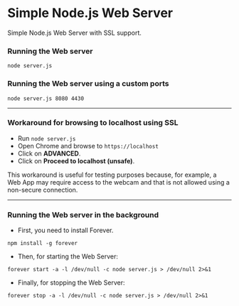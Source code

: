 # Simple Node.js Web Server

Simple Node.js Web Server with SSL support.

### Running the Web server

```
node server.js
```

### Running the Web server using a custom ports

```
node server.js 8080 4430
```

---

### Workaround for browsing to localhost using SSL

- Run ```node server.js```
- Open Chrome and browse to ```https://localhost```
- Click on **ADVANCED**.
- Click on **Proceed to localhost (unsafe)**.

This workaround is useful for testing purposes because, for example, a Web App may require access to the webcam and that is not allowed using a non-secure connection.

---

### Running the Web server in the background

* First, you need to install Forever.
   
```
npm install -g forever
```

* Then, for starting the Web Server:

```
forever start -a -l /dev/null -c node server.js > /dev/null 2>&1
```

* Finally, for stopping the Web Server:

```
forever stop -a -l /dev/null -c node server.js > /dev/null 2>&1
```
